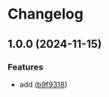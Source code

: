 # Changelog

## 1.0.0 (2024-11-15)


### Features

* add ([b9f9318](https://github.com/ngx-content/ngx-content/commit/b9f93182ae3b4ff8b479bf2449f8dd5154fdf8e0))
